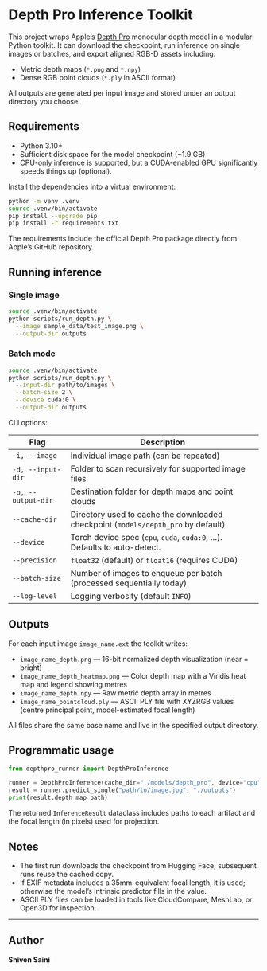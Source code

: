 # Depth Pro Inference Toolkit

This project wraps Apple’s [Depth Pro](https://huggingface.co/apple/DepthPro) monocular depth model in a modular Python toolkit. It can download the checkpoint, run inference on single images or batches, and export aligned RGB-D assets including:

- Metric depth maps (`*.png` and `*.npy`)
- Dense RGB point clouds (`*.ply` in ASCII format)

All outputs are generated per input image and stored under an output directory you choose.

## Requirements

- Python 3.10+
- Sufficient disk space for the model checkpoint (~1.9 GB)
- CPU-only inference is supported, but a CUDA-enabled GPU significantly speeds things up (optional).

Install the dependencies into a virtual environment:

```bash
python -m venv .venv
source .venv/bin/activate
pip install --upgrade pip
pip install -r requirements.txt
```

The requirements include the official Depth Pro package directly from Apple’s GitHub repository.

## Running inference

### Single image

```bash
source .venv/bin/activate
python scripts/run_depth.py \
  --image sample_data/test_image.png \
  --output-dir outputs
```

### Batch mode

```bash
source .venv/bin/activate
python scripts/run_depth.py \
  --input-dir path/to/images \
  --batch-size 2 \
  --device cuda:0 \
  --output-dir outputs
```

CLI options:

| Flag | Description |
| --- | --- |
| `-i, --image` | Individual image path (can be repeated) |
| `-d, --input-dir` | Folder to scan recursively for supported image files |
| `-o, --output-dir` | Destination folder for depth maps and point clouds |
| `--cache-dir` | Directory used to cache the downloaded checkpoint (`models/depth_pro` by default) |
| `--device` | Torch device spec (`cpu`, `cuda`, `cuda:0`, …). Defaults to auto-detect. |
| `--precision` | `float32` (default) or `float16` (requires CUDA) |
| `--batch-size` | Number of images to enqueue per batch (processed sequentially today) |
| `--log-level` | Logging verbosity (default `INFO`) |

## Outputs

For each input image `image_name.ext` the toolkit writes:

- `image_name_depth.png` — 16-bit normalized depth visualization (near = bright)
- `image_name_depth_heatmap.png` — Color depth map with a Viridis heat map and legend showing metres
- `image_name_depth.npy` — Raw metric depth array in metres
- `image_name_pointcloud.ply` — ASCII PLY file with XYZRGB values (centre principal point, model-estimated focal length)

All files share the same base name and live in the specified output directory.

## Programmatic usage

```python
from depthpro_runner import DepthProInference

runner = DepthProInference(cache_dir="./models/depth_pro", device="cpu")
result = runner.predict_single("path/to/image.jpg", "./outputs")
print(result.depth_map_path)
```

The returned `InferenceResult` dataclass includes paths to each artifact and the focal length (in pixels) used for projection.

## Notes

- The first run downloads the checkpoint from Hugging Face; subsequent runs reuse the cached copy.
- If EXIF metadata includes a 35mm-equivalent focal length, it is used; otherwise the model’s intrinsic predictor fills in the value.
- ASCII PLY files can be loaded in tools like CloudCompare, MeshLab, or Open3D for inspection.

----

## Author
**Shiven Saini**
